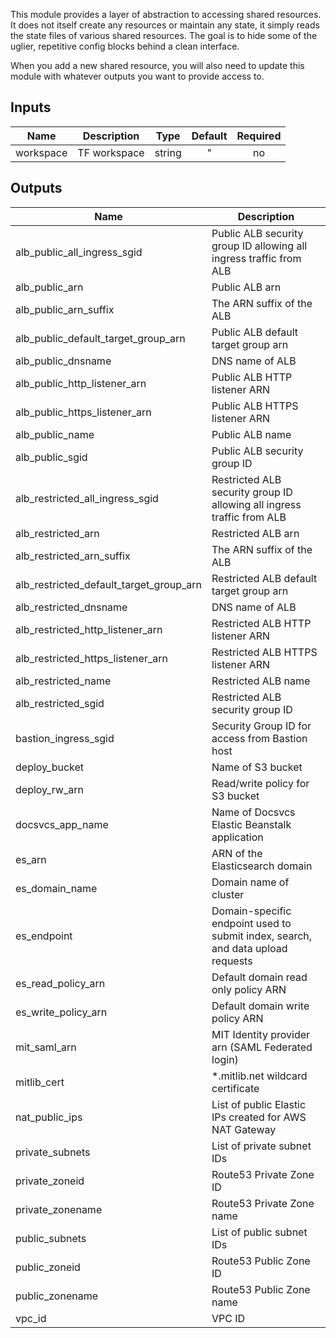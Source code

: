 This module provides a layer of abstraction to accessing shared resources. It does not itself create any resources or maintain any state, it simply reads the state files of various shared resources. The goal is to hide some of the uglier, repetitive config blocks behind a clean interface.

When you add a new shared resource, you will also need to update this module with whatever outputs you want to provide access to.

## Inputs

| Name      | Description  |  Type  | Default | Required |
| --------- | ------------ | :----: | :-----: | :------: |
| workspace | TF workspace | string |    "    |    no    |


## Outputs

| Name | Description |
|------|-------------|
| alb\_public\_all\_ingress\_sgid | Public ALB security group ID allowing all ingress traffic from ALB |
| alb\_public\_arn | Public ALB arn |
| alb\_public\_arn\_suffix | The ARN suffix of the ALB |
| alb\_public\_default\_target\_group\_arn | Public ALB default target group arn |
| alb\_public\_dnsname | DNS name of ALB |
| alb\_public\_http\_listener\_arn | Public ALB HTTP listener ARN |
| alb\_public\_https\_listener\_arn | Public ALB HTTPS listener ARN |
| alb\_public\_name | Public ALB name |
| alb\_public\_sgid | Public ALB security group ID |
| alb\_restricted\_all\_ingress\_sgid | Restricted ALB security group ID allowing all ingress traffic from ALB |
| alb\_restricted\_arn | Restricted ALB arn |
| alb\_restricted\_arn\_suffix | The ARN suffix of the ALB |
| alb\_restricted\_default\_target\_group\_arn | Restricted ALB default target group arn |
| alb\_restricted\_dnsname | DNS name of ALB |
| alb\_restricted\_http\_listener\_arn | Restricted ALB HTTP listener ARN |
| alb\_restricted\_https\_listener\_arn | Restricted ALB HTTPS listener ARN |
| alb\_restricted\_name | Restricted ALB name |
| alb\_restricted\_sgid | Restricted ALB security group ID |
| bastion\_ingress\_sgid | Security Group ID for access from Bastion host |
| deploy\_bucket | Name of S3 bucket |
| deploy\_rw\_arn | Read/write policy for S3 bucket |
| docsvcs\_app\_name | Name of Docsvcs Elastic Beanstalk application |
| es\_arn | ARN of the Elasticsearch domain |
| es\_domain\_name | Domain name of cluster |
| es\_endpoint | Domain-specific endpoint used to submit index, search, and data upload requests |
| es\_read\_policy\_arn | Default domain read only policy ARN |
| es\_write\_policy\_arn | Default domain write policy ARN |
| mit\_saml\_arn | MIT Identity provider arn (SAML Federated login) |
| mitlib\_cert | *.mitlib.net wildcard certificate |
| nat\_public\_ips | List of public Elastic IPs created for AWS NAT Gateway |
| private\_subnets | List of private subnet IDs |
| private\_zoneid | Route53 Private Zone ID |
| private\_zonename | Route53 Private Zone name |
| public\_subnets | List of public subnet IDs |
| public\_zoneid | Route53 Public Zone ID |
| public\_zonename | Route53 Public Zone name |
| vpc\_id | VPC ID |
